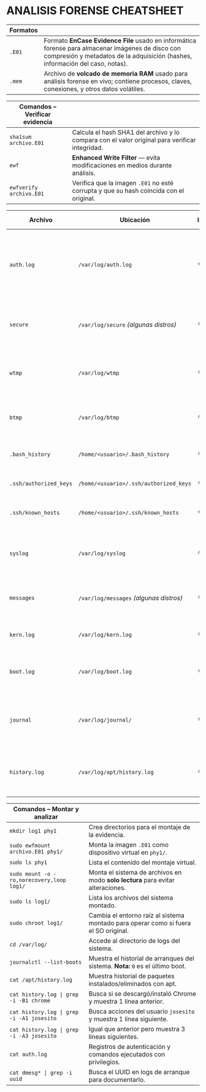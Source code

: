 # ANALISIS FORENSE CHEATSHEET

| **Formatos** | |
|--------------|--|
| `.E01` | Formato **EnCase Evidence File** usado en informática forense para almacenar imágenes de disco con compresión y metadatos de la adquisición (hashes, información del caso, notas). |
| `.mem` | Archivo de **volcado de memoria RAM** usado para análisis forense en vivo; contiene procesos, claves, conexiones, y otros datos volátiles. |

| **Comandos – Verificar evidencia** | |
|------------------------------------|--|
| `sha1sum archivo.E01` | Calcula el hash SHA1 del archivo y lo compara con el valor original para verificar integridad. |
| `ewf` | **Enhanced Write Filter** — evita modificaciones en medios durante análisis. |
| `ewfverify archivo.E01` | Verifica que la imagen `.E01` no esté corrupta y que su hash coincida con el original. |

| **Archivo** | **Ubicación** | **Importancia** | **Descripción / Uso en Forense** |
|-------------|---------------|-----------------|-----------------------------------|
| `auth.log` | `/var/log/auth.log` | ⭐⭐⭐⭐⭐ | Registra autenticaciones exitosas y fallidas, intentos de `sudo`, cambios de usuario, y accesos remotos (SSH). |
| `secure` | `/var/log/secure` *(algunas distros)* | ⭐⭐⭐⭐⭐ | Similar a `auth.log`, usado en RedHat/CentOS para registrar autenticaciones. |
| `wtmp` | `/var/log/wtmp` | ⭐⭐⭐⭐⭐ | Registro binario de todos los inicios y cierres de sesión (usado con `last`). |
| `btmp` | `/var/log/btmp` | ⭐⭐⭐⭐ | Registro binario de intentos de inicio de sesión fallidos (usado con `lastb`). |
| `.bash_history` | `/home/<usuario>/.bash_history` | ⭐⭐⭐⭐ | Comandos ejecutados por el usuario en Bash. |
| `.ssh/authorized_keys` | `/home/<usuario>/.ssh/authorized_keys` | ⭐⭐⭐⭐ | Claves SSH autorizadas para el usuario. |
| `.ssh/known_hosts` | `/home/<usuario>/.ssh/known_hosts` | ⭐⭐⭐ | Servidores a los que el usuario se conectó por SSH. |
| `syslog` | `/var/log/syslog` | ⭐⭐⭐ | Registro general del sistema: eventos de servicios, errores y advertencias. |
| `messages` | `/var/log/messages` *(algunas distros)* | ⭐⭐⭐ | Registro general del sistema (equivalente a `syslog` en Debian/Ubuntu). |
| `kern.log` | `/var/log/kern.log` | ⭐⭐ | Mensajes y eventos específicos del kernel. |
| `boot.log` | `/var/log/boot.log` | ⭐⭐ | Mensajes de inicio de servicios y procesos en el arranque. |
| `journal` | `/var/log/journal/` | ⭐⭐ | Registros binarios del **systemd journal** (equivalente ampliado de syslog). |
| `history.log` | `/var/log/apt/history.log` | ⭐⭐ | Lista instalaciones, actualizaciones y eliminaciones de paquetes con `apt`. |




| **Comandos – Montar y analizar** | |
|----------------------------------|--|
| `mkdir log1 phy1` | Crea directorios para el montaje de la evidencia. |
| `sudo ewfmount archivo.E01 phy1/` | Monta la imagen `.E01` como dispositivo virtual en `phy1/`. |
| `sudo ls phy1` | Lista el contenido del montaje virtual. |
| `sudo mount -o -ro,norecovery,loop log1/` | Monta el sistema de archivos en modo **solo lectura** para evitar alteraciones. |
| `sudo ls log1/` | Lista los archivos del sistema montado. |
| `sudo chroot log1/` | Cambia el entorno raíz al sistema montado para operar como si fuera el SO original. |
| `cd /var/log/` | Accede al directorio de logs del sistema. |
| `journalctl --list-boots` | Muestra el historial de arranques del sistema. **Nota:** `0` es el último boot. |
| `cat /apt/history.log` | Muestra historial de paquetes instalados/eliminados con apt. |
| `cat history.log \| grep -i -B1 chrome` | Busca si se descargó/instaló Chrome y muestra 1 línea anterior. |
| `cat history.log \| grep -i -A1 josesito` | Busca acciones del usuario `josesito` y muestra 1 línea siguiente. |
| `cat history.log \| grep -i -A3 josesito` | Igual que anterior pero muestra 3 líneas siguientes. |
| `cat auth.log` | Registros de autenticación y comandos ejecutados con privilegios. |
| `cat dmesg* \| grep -i uuid` | Busca el UUID en logs de arranque para documentarlo. |
